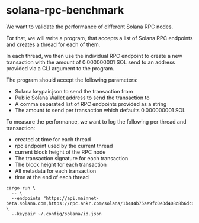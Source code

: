 # solana-rpc-benchmark

We want to validate the performance of different Solana RPC nodes.

For that, we will write a program, that accepts a list of Solana RPC
endpoints and creates a thread for each of them.

In each thread, we then use the individual RPC endpoint to
create a new transaction with the amount of 0.000000001 SOL
send to an address provided via a CLI argument to the program.

The program should accept the following parameters:
- Solana keypair.json to send the transaction from
- Public Solana Wallet address to send the transaction to
- A comma separated list of RPC endpoints provided as a string
- The amount to send per transaction which defaults 0.000000001 SOL

To measure the performance, we want to log the following per thread and transaction:

- created at time for each thread
- rpc endpoint used by the current thread
- current block height of the RPC node
- The transaction signature for each transaction
- The block height for each transaction
- All metadata for each transaction
- time at the end of each thread

```
cargo run \
  -- \
  --endpoints "https://api.mainnet-beta.solana.com,https://rpc.ankr.com/solana/1b444b75ae9fc0e3d408c8b6dc67cd6949f672876733761724547b6afe798f31" \
  --keypair ~/.config/solana/id.json
```
